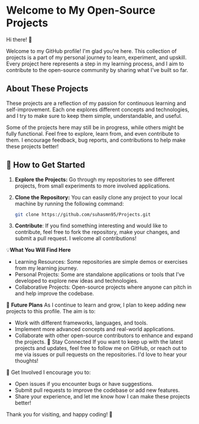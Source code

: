 # Welcome to My Open-Source Projects

Hi there! 👋

Welcome to my GitHub profile! I'm glad you're here. This collection of projects is a part of my personal journey to learn, experiment, and upskill. Every project here represents a step in my learning process, and I aim to contribute to the open-source community by sharing what I’ve built so far.

## About These Projects

These projects are a reflection of my passion for continuous learning and self-improvement. Each one explores different concepts and technologies, and I try to make sure to keep them simple, understandable, and useful.

Some of the projects here may still be in progress, while others might be fully functional. Feel free to explore, learn from, and even contribute to them. I encourage feedback, bug reports, and contributions to help make these projects better!

## 🚀 How to Get Started

1. **Explore the Projects:**
   Go through my repositories to see different projects, from small experiments to more involved applications.
   
2. **Clone the Repository:**
   You can easily clone any project to your local machine by running the following command:
   ```bash
   git clone https://github.com/suhasmn95/Projects.git
   ```
3. **Contribute**: If you find something interesting and would like to contribute, feel free to fork the repository, make your changes, and submit a pull request. I welcome all contributions!

💡**What You Will Find Here**
  - Learning Resources: Some repositories are simple demos or exercises from my learning journey.
  - Personal Projects: Some are standalone applications or tools that I’ve developed to explore new ideas and technologies.
  - Collaborative Projects: Open-source projects where anyone can pitch in and help improve the codebase.

🌱 **Future Plans**
As I continue to learn and grow, I plan to keep adding new projects to this profile. The aim is to:
  - Work with different frameworks, languages, and tools.
  - Implement more advanced concepts and real-world applications.
  - Collaborate with other open-source contributors to enhance and expand the projects.
🔔 Stay Connected
If you want to keep up with the latest projects and updates, feel free to follow me on GitHub, or reach out to me via issues or pull requests on the repositories. I'd love to hear your thoughts!

📣 Get Involved
I encourage you to:
  - Open issues if you encounter bugs or have suggestions.
  - Submit pull requests to improve the codebase or add new features.
  - Share your experience, and let me know how I can make these projects better!

Thank you for visiting, and happy coding! 🚀
